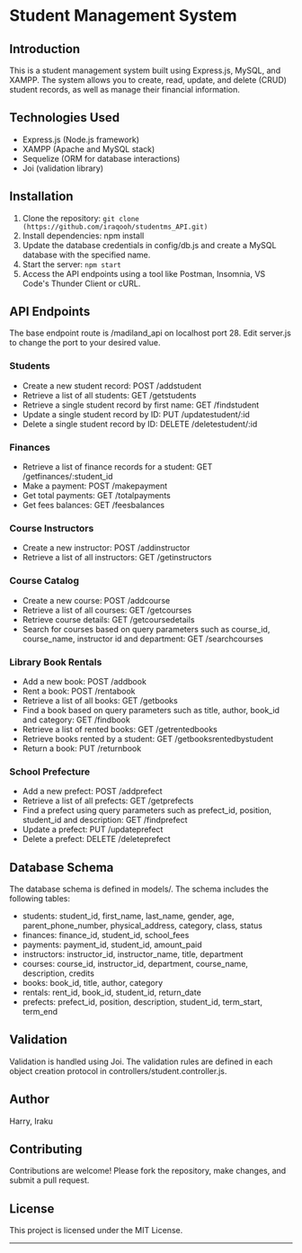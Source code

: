 # Student Management System

## Introduction

This is a student management system built using Express.js, MySQL, and XAMPP. The system allows you to create, read, update, and delete (CRUD) student records, as well as manage their financial information.

## Technologies Used

- Express.js (Node.js framework)
- XAMPP (Apache and MySQL stack)
- Sequelize (ORM for database interactions)
- Joi (validation library)

## Installation

1. Clone the repository: `git clone (https://github.com/iraqooh/studentms_API.git)`
2. Install dependencies: npm install
3. Update the database credentials in config/db.js and create a MySQL database with the specified name.
4. Start the server: ```npm start```
5. Access the API endpoints using a tool like Postman, Insomnia, VS Code's Thunder Client or cURL.

## API Endpoints

The base endpoint route is /madiland_api on localhost port 28. Edit server.js to change the port to your desired value.

### Students

- Create a new student record: POST /addstudent
- Retrieve a list of all students: GET /getstudents
- Retrieve a single student record by first name: GET /findstudent
- Update a single student record by ID: PUT /updatestudent/:id
- Delete a single student record by ID: DELETE /deletestudent/:id

### Finances

- Retrieve a list of finance records for a student: GET /getfinances/:student_id
- Make a payment: POST /makepayment
- Get total payments: GET /totalpayments
- Get fees balances: GET /feesbalances

### Course Instructors

- Create a new instructor: POST /addinstructor
- Retrieve a list of all instructors: GET /getinstructors

### Course Catalog

- Create a new course: POST /addcourse
- Retrieve a list of all courses: GET /getcourses
- Retrieve course details: GET /getcoursedetails
- Search for courses based on query parameters such as course_id, course_name, instructor id and department: GET /searchcourses

### Library Book Rentals

- Add a new book: POST /addbook
- Rent a book: POST /rentabook
- Retrieve a list of all books: GET /getbooks
- Find a book based on query parameters such as title, author, book_id and category: GET /findbook
- Retrieve a list of rented books: GET /getrentedbooks
- Retrieve books rented by a student: GET /getbooksrentedbystudent
- Return a book: PUT /returnbook

### School Prefecture

- Add a new prefect: POST /addprefect
- Retrieve a list of all prefects: GET /getprefects
- Find a prefect using query parameters such as prefect_id, position, student_id and description: GET /findprefect
- Update a prefect: PUT /updateprefect
- Delete a prefect: DELETE /deleteprefect

## Database Schema

The database schema is defined in models/. The schema includes the following tables:

- students: student_id, first_name, last_name, gender, age, parent_phone_number, physical_address, category, class, status
- finances: finance_id, student_id, school_fees
- payments: payment_id, student_id, amount_paid
- instructors: instructor_id, instructor_name, title, department
- courses: course_id, instructor_id, department, course_name, description, credits
- books: book_id, title, author, category
- rentals: rent_id, book_id, student_id, return_date
- prefects: prefect_id, position, description, student_id, term_start, term_end

## Validation

Validation is handled using Joi. The validation rules are defined in each object creation protocol in controllers/student.controller.js.

## Author

Harry, Iraku

## Contributing

Contributions are welcome! Please fork the repository, make changes, and submit a pull request.

## License

This project is licensed under the MIT License.

---
